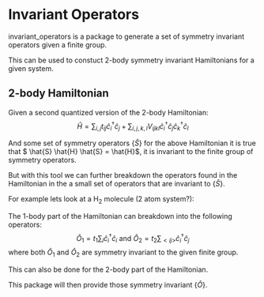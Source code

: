 # Invariant Operators

invariant_operators is a package to generate a set of symmetry invariant operators given a finite group.

This can be used to constuct 2-body symmetry invariant Hamiltonians for a given system.

## 2-body Hamiltonian

Given a second quantized version of the 2-body Hamiltonian:
$$ \hat{H} = \sum_{i,j} t_{ij} \hat{c}_i^\dag \hat{c}_j^{} + \sum_{i,j,k,l} V_{ijkl} \hat{c}_i^{\dag} \hat{c}_j \hat{c}_k^\dag \hat{c}_l^{} $$

And some set of symmetry operators $\{\hat{S}\}$ for the above Hamiltonian it is true that $ \hat{S} \hat{H} \hat{S} = \hat{H}$, it is invariant to the finite group of symmetry operators.

But with this tool we can further breakdown the operators found in the Hamiltonian in the a small set of operators that are invariant to $\{\hat{S}\}$. 

For example lets look at a $\text{H}_2$ molecule (2 atom system?):

The 1-body part of the Hamiltonian can breakdown into the following operators:
$$ \hat{O}_1 =  t_1 \sum_i \hat{c}_i^\dag \hat{c}_i^{} \text{ and }  \hat{O}_2 = t_2 \sum_{<ij>} \hat{c}_i^\dag \hat{c}_j^{} $$
where both $\hat{O}_1$ and $\hat{O}_2$ are symmetry invariant to the given finite group.

This can also be done for the 2-body part of the Hamiltonian.

This package will then provide those symmetry invariant $\{\hat{O}\}$.

